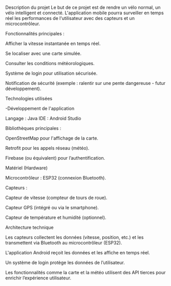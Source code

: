 Description du projet
Le but de ce projet est de rendre un vélo normal, un vélo intelligent et connecté. L'application mobile pourra surveiller en temps réel les performances de l'utilisateur 
avec des capteurs et un microcontrôleur.

Fonctionnalités principales :

Afficher la vitesse instantanée en temps réel.

Se localiser avec une carte simulée.

Consulter les conditions météorologiques.

Système de login pour utilisation sécurisée.

Notification de sécurité (exemple : ralentir sur une pente dangereuse - futur développement).

Technologies utilisées

-Développement de l'application

Langage : Java
IDE : Android Studio

Bibliothèques principales :

OpenStreetMap pour l'affichage de la carte.

Retrofit pour les appels réseau (météo).

Firebase (ou équivalent) pour l’authentification.

Matériel (Hardware)

Microcontrôleur : ESP32 (connexion Bluetooth).

Capteurs :

Capteur de vitesse (compteur de tours de roue).

Capteur GPS (intégré ou via le smartphone).

Capteur de température et humidité (optionnel).

Architecture technique

Les capteurs collectent les données (vitesse, position, etc.) et les transmettent via Bluetooth au microcontrôleur (ESP32).

L'application Android reçoit les données et les affiche en temps réel.

Un système de login protège les données de l’utilisateur.

Les fonctionnalités comme la carte et la météo utilisent des API tierces pour enrichir l’expérience utilisateur.


